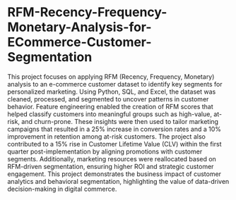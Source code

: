 # RFM-Recency-Frequency-Monetary-Analysis-for-ECommerce-Customer-Segmentation

This project focuses on applying RFM (Recency, Frequency, Monetary) analysis to an e-commerce customer dataset to identify key segments for personalized marketing. Using Python, SQL, and Excel, the dataset was cleaned, processed, and segmented to uncover patterns in customer behavior. Feature engineering enabled the creation of RFM scores that helped classify customers into meaningful groups such as high-value, at-risk, and churn-prone. These insights were then used to tailor marketing campaigns that resulted in a 25% increase in conversion rates and a 10% improvement in retention among at-risk customers. The project also contributed to a 15% rise in Customer Lifetime Value (CLV) within the first quarter post-implementation by aligning promotions with customer segments. Additionally, marketing resources were reallocated based on RFM-driven segmentation, ensuring higher ROI and strategic customer engagement. This project demonstrates the business impact of customer analytics and behavioral segmentation, highlighting the value of data-driven decision-making in digital commerce.









